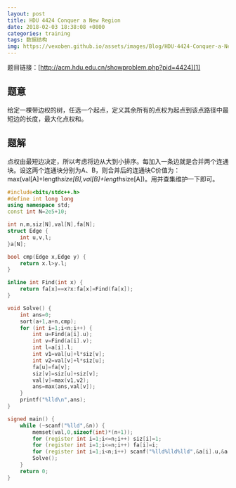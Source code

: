 ```yaml
---
layout: post
title: HDU 4424 Conquer a New Region
date: 2018-02-03 18:38:08 +0800
categories: training
tags: 数据结构
img: https://vexoben.github.io/assets/images/Blog/HDU-4424-Conquer-a-New-Region.JPG
---
```


题目链接：[http://acm.hdu.edu.cn/showproblem.php?pid=4424][1]

## **题意**  
给定一棵带边权的树，任选一个起点，定义其余所有的点权为起点到该点路径中最短边的长度，最大化点权和。 
## **题解**
点权由最短边决定，所以考虑将边从大到小排序。每加入一条边就是合并两个连通块。设这两个连通块分别为A、B，则合并后的连通块C价值为：max(val[A]+length*size[B],val[B]+length*size[A])。用并查集维护一下即可。

```cpp
#include<bits/stdc++.h>
#define int long long
using namespace std;
const int N=2e5+10;

int n,m,siz[N],val[N],fa[N];
struct Edge {
	int u,v,l;
}a[N];

bool cmp(Edge x,Edge y) {
	return x.l>y.l;
}

inline int Find(int x) {
	return fa[x]==x?x:fa[x]=Find(fa[x]);
}

void Solve() {
	int ans=0;
	sort(a+1,a+n,cmp);
	for (int i=1;i<n;i++) {
		int u=Find(a[i].u);
		int v=Find(a[i].v);
		int l=a[i].l;
		int v1=val[u]+l*siz[v];
		int v2=val[v]+l*siz[u];
		fa[u]=fa[v];
		siz[v]=siz[u]+siz[v];
		val[v]=max(v1,v2);
		ans=max(ans,val[v]);
	}
	printf("%lld\n",ans);
}

signed main() {
	while (~scanf("%lld",&n)) {
		memset(val,0,sizeof(int)*(n+1));
		for (register int i=1;i<=n;i++) siz[i]=1;
		for (register int i=1;i<=n;i++) fa[i]=i;
		for (register int i=1;i<n;i++) scanf("%lld%lld%lld",&a[i].u,&a[i].v,&a[i].l);
		Solve();
	}
	return 0;
}
```

[1]: http://acm.hdu.edu.cn/showproblem.php?pid=4424